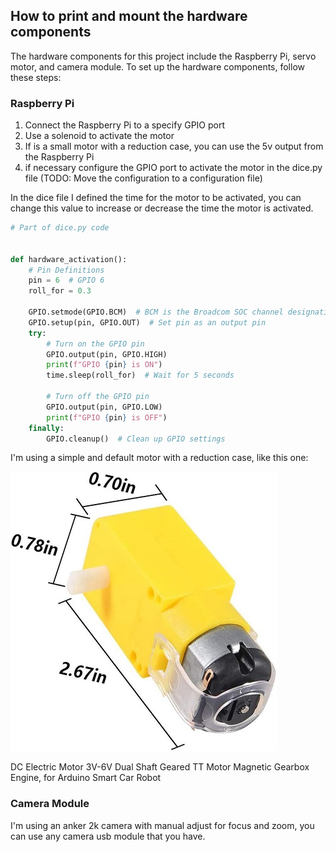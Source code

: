 ## How to print and mount the hardware components

The hardware components for this project include the Raspberry Pi, servo motor, and camera module. To set up the hardware components, follow these steps:

### Raspberry Pi

1. Connect the Raspberry Pi to a specify GPIO port
2. Use a solenoid to activate the motor
3. If is a small motor with a reduction case, you can use the 5v output from the Raspberry Pi
4. if necessary configure the GPIO port to activate the motor in the dice.py file (TODO: Move the configuration to a configuration file)

In the dice file I defined the time for the motor to be activated, you can change this value to increase or decrease the time the motor is activated.

```python
# Part of dice.py code 


def hardware_activation():
    # Pin Definitions
    pin = 6  # GPIO 6
    roll_for = 0.3

    GPIO.setmode(GPIO.BCM)  # BCM is the Broadcom SOC channel designation for GPIO numbering
    GPIO.setup(pin, GPIO.OUT)  # Set pin as an output pin
    try:
        # Turn on the GPIO pin
        GPIO.output(pin, GPIO.HIGH)
        print(f"GPIO {pin} is ON")
        time.sleep(roll_for)  # Wait for 5 seconds

        # Turn off the GPIO pin
        GPIO.output(pin, GPIO.LOW)
        print(f"GPIO {pin} is OFF")
    finally:
        GPIO.cleanup()  # Clean up GPIO settings

```

I'm using a simple and default motor with a reduction case, like this one:

![](imgs/51DoEcnIPRL._AC_SL1001_.jpg)

DC Electric Motor 3V-6V Dual Shaft Geared TT Motor Magnetic Gearbox Engine, for Arduino Smart Car Robot

### Camera Module

I'm using an anker 2k camera with manual adjust for focus and zoom, you can use any camera usb module that you have.

